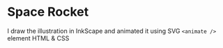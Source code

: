 # Space Rocket 
I draw the illustration in InkScape and animated it using SVG ```<animate />``` element
HTML & CSS